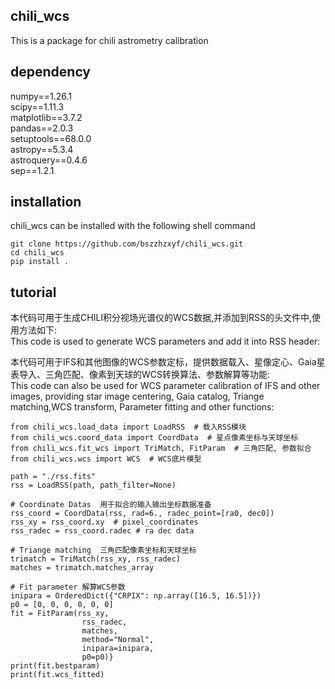 ## chili_wcs

This is a package for chili astrometry calibration

## dependency
numpy==1.26.1\
scipy==1.11.3\
matplotlib==3.7.2\
pandas==2.0.3\
setuptools==68.0.0\
astropy==5.3.4\
astroquery==0.4.6\
sep==1.2.1

## installation
chili_wcs can be installed with the following shell command

```shell
git clone https://github.com/bszzhzxyf/chili_wcs.git
cd chili_wcs
pip install .
```
## tutorial
本代码可用于生成CHILI积分视场光谱仪的WCS数据,并添加到RSS的头文件中,使用方法如下:\
This code is used to generate WCS parameters and add it into RSS header:

本代码可用于IFS和其他图像的WCS参数定标，提供数据载入、星像定心、Gaia星表导入、三角匹配、像素到天球的WCS转换算法、参数解算等功能:\
This code can also be used for WCS parameter calibration of IFS and other images, providing star image centering, Gaia catalog, Triange matching,WCS transform, Parameter fitting and other functions:
```
from chili_wcs.load_data import LoadRSS  # 载入RSS模块
from chili_wcs.coord_data import CoordData  # 星点像素坐标与天球坐标
from chili_wcs.fit_wcs import TriMatch, FitParam  # 三角匹配, 参数拟合
from chili_wcs.wcs import WCS  # WCS底片模型

path = "./rss.fits"
rss = LoadRSS(path, path_filter=None)

# Coordinate Datas  用于拟合的输入输出坐标数据准备
rss_coord = CoordData(rss, rad=6., radec_point=[ra0, dec0])
rss_xy = rss_coord.xy  # pixel_coordinates
rss_radec = rss_coord.radec # ra dec data

# Triange matching  三角匹配像素坐标和天球坐标
trimatch = TriMatch(rss_xy, rss_radec)
matches = trimatch.matches_array  

# Fit parameter 解算WCS参数
inipara = OrderedDict({"CRPIX": np.array([16.5, 16.5])})    
p0 = [0, 0, 0, 0, 0, 0]
fit = FitParam(rss_xy,
                rss_radec,
                matches,
                method="Normal",
                inipara=inipara,
                p0=p0)}
print(fit.bestparam)
print(fit.wcs_fitted)
```